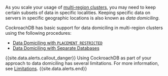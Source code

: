 As you scale your usage of [multi-region clusters](multiregion-overview.html), you may need to keep certain subsets of data in specific localities. Keeping specific data on servers in specific geographic locations is also known as _data domiciling_.

CockroachDB has basic support for data domiciling in multi-region clusters using the following procedures:

- [Data Domiciling with `PLACEMENT RESTRICTED`](data-domiciling-with-placement-restricted.html)
- [Data Domiciling with Separate Databases](data-domiciling-with-separate-databases.html)

{{site.data.alerts.callout_danger}}
Using CockroachDB as part of your approach to data domiciling has several limitations.  For more information, see [Limitations](#limitations).
{{site.data.alerts.end}}

